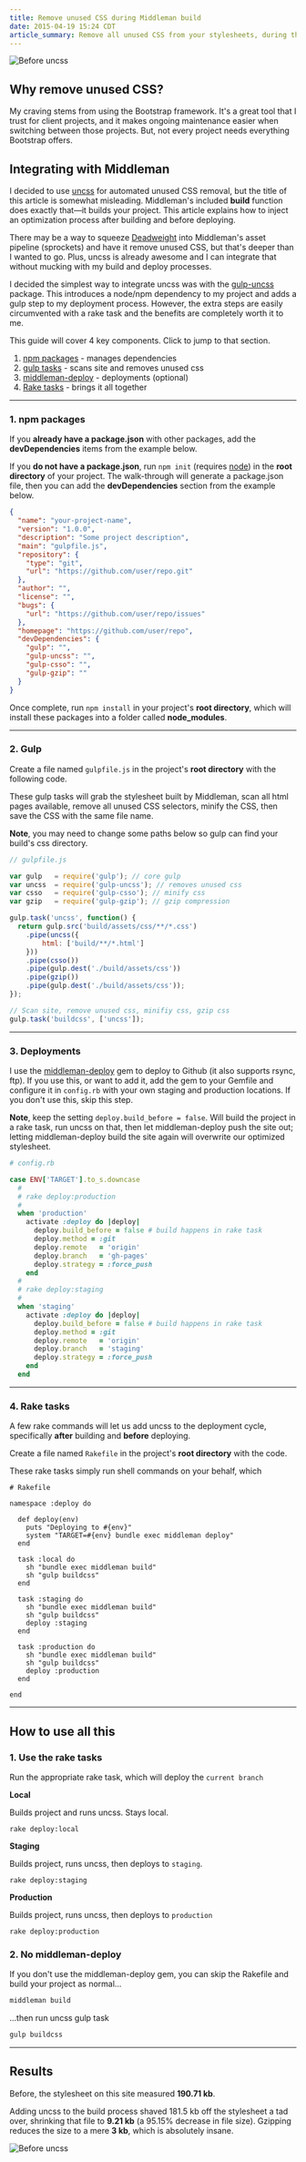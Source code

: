 ```yaml
---
title: Remove unused CSS during Middleman build
date: 2015-04-19 15:24 CDT
article_summary: Remove all unused CSS from your stylesheets, during the build process, before deploying your Middleman site.
---
```


![Before uncss](assets/img/articles/portfolio-before-uncss.jpg)

## Why remove unused CSS?

My craving stems from using the Bootstrap framework. It's a great tool that I trust for client projects, and it makes ongoing maintenance easier when switching between those projects. But, not every project needs everything Bootstrap offers.

## Integrating with Middleman

I decided to use [uncss](https://github.com/giakki/uncss) for automated unused CSS removal, but the title of this article is somewhat misleading. Middleman's included **build** function does exactly that&mdash;it builds your project. This article explains how to inject an optimization process after building and before deploying.

There may be a way to squeeze [Deadweight](https://github.com/imedo/deadweight) into Middleman's asset pipeline (sprockets) and have it remove unused CSS, but that's deeper than I wanted to go. Plus, uncss is already awesome and I can integrate that without mucking with my build and deploy processes.

I decided the simplest way to integrate uncss was with the [gulp-uncss](https://github.com/ben-eb/gulp-uncss) package. This introduces a node/npm dependency to my project and adds a gulp step to my deployment process. However, the extra steps are easily circumvented with a rake task and the benefits are completely worth it to me.

This guide will cover 4 key components. Click to jump to that section.

1. [npm packages](#section-npm) - manages dependencies
1. [gulp tasks](#section-gulp) - scans site and removes unused css
1. [middleman-deploy](#section-deploy) - deployments (optional)
1. [Rake tasks](#section-rake) - brings it all together

---

<a href="section-npm"></a>

### 1. npm packages

If you **already have a package.json** with other packages, add the **devDependencies** items from the example below.

If you **do not have a package.json**, run `npm init` (requires [node](https://nodejs.org/download/)) in the **root directory** of your project. The walk-through will generate a package.json file, then you can add the **devDependencies** section from the example below.

```json
{
  "name": "your-project-name",
  "version": "1.0.0",
  "description": "Some project description",
  "main": "gulpfile.js",
  "repository": {
    "type": "git",
    "url": "https://github.com/user/repo.git"
  },
  "author": "",
  "license": "",
  "bugs": {
    "url": "https://github.com/user/repo/issues"
  },
  "homepage": "https://github.com/user/repo",
  "devDependencies": {
    "gulp": "",
    "gulp-uncss": "",
    "gulp-csso": "",
    "gulp-gzip": ""
  }
}

```

Once complete, run `npm install` in your project's **root directory**, which will install these packages into a folder called **node_modules**.

---

<a href="section-gulp"></a>

### 2. Gulp

Create a file named `gulpfile.js` in the project's **root directory** with the following code.

These gulp tasks will grab the stylesheet built by Middleman, scan all html pages available, remove all unused CSS selectors, minify the CSS, then save the CSS with the same file name.

**Note**, you may need to change some paths below so gulp can find your build's css directory.

```javascript
// gulpfile.js

var gulp   = require('gulp'); // core gulp
var uncss  = require('gulp-uncss'); // removes unused css
var csso   = require('gulp-csso'); // minify css
var gzip   = require('gulp-gzip'); // gzip compression

gulp.task('uncss', function() {
  return gulp.src('build/assets/css/**/*.css')
    .pipe(uncss({
        html: ['build/**/*.html']
    }))
    .pipe(csso())
    .pipe(gulp.dest('./build/assets/css'))
    .pipe(gzip())
    .pipe(gulp.dest('./build/assets/css'));
});

// Scan site, remove unused css, minifiy css, gzip css
gulp.task('buildcss', ['uncss']);


```

---

<a id="section-deploy"></a>

### 3. Deployments

I use the [middleman-deploy](https://github.com/middleman-contrib/middleman-deploy) gem to deploy to Github (it also supports rsync, ftp). If you use this, or want to add it, add the gem to your Gemfile and configure it in `config.rb` with your own staging and production locations. If you don't use this, skip this step.

**Note**, keep the setting `deploy.build_before = false`. Will build the project in a rake task, run uncss on that, then let middleman-deploy push the site out; letting middleman-deploy build the site again will overwrite our optimized stylesheet.

```ruby
# config.rb

case ENV['TARGET'].to_s.downcase
  #
  # rake deploy:production
  #
  when 'production'
    activate :deploy do |deploy|
      deploy.build_before = false # build happens in rake task
      deploy.method = :git
      deploy.remote   = 'origin'
      deploy.branch   = 'gh-pages'
      deploy.strategy = :force_push
    end
  #
  # rake deploy:staging
  #
  when 'staging'
    activate :deploy do |deploy|
      deploy.build_before = false # build happens in rake task
      deploy.method = :git
      deploy.remote   = 'origin'
      deploy.branch   = 'staging'
      deploy.strategy = :force_push
    end
  end

```

---

<a id="section-rake"></a>

### 4. Rake tasks

A few rake commands will let us add uncss to the deployment cycle, specifically **after** building and **before** deploying.

Create a file named `Rakefile` in the project's **root directory** with the code.

These rake tasks simply run shell commands on your behalf, which 

```rakefile
# Rakefile

namespace :deploy do
  
  def deploy(env)
    puts "Deploying to #{env}"
    system "TARGET=#{env} bundle exec middleman deploy"
  end

  task :local do
    sh "bundle exec middleman build"
    sh "gulp buildcss"
  end

  task :staging do
    sh "bundle exec middleman build"
    sh "gulp buildcss"
    deploy :staging
  end

  task :production do
    sh "bundle exec middleman build"
    sh "gulp buildcss"
    deploy :production
  end

end

```

---

## How to use all this

### 1. Use the rake tasks

Run the appropriate rake task, which will deploy the `current branch`

**Local**

Builds project and runs uncss. Stays local.

```
rake deploy:local
```

**Staging**

Builds project, runs uncss, then deploys to `staging`.

```
rake deploy:staging
```

**Production**

Builds project, runs uncss, then deploys to `production`

```
rake deploy:production
```

### 2. No middleman-deploy

If you don't use the middleman-deploy gem, you can skip the Rakefile and build your project as normal...

```bash
middleman build
```

...then run uncss gulp task

```bash
gulp buildcss
```

---

## Results

Before, the stylesheet on this site measured **190.71 kb**.

Adding uncss to the build process shaved 181.5 kb off the stylesheet a tad over, shrinking that file to **9.21 kb** (a 95.15% decrease in file size). Gzipping reduces the size to a mere **3 kb**, which is absolutely insane.

![Before uncss](assets/img/articles/portfolio-after-uncss.jpg)
